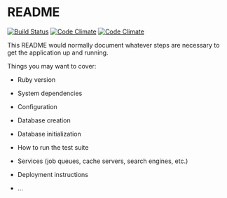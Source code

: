 # README

[![Build Status](https://travis-ci.org/kaspernj/service_watcher.svg?branch=master)](https://travis-ci.org/kaspernj/service_watcher)
[![Code Climate](https://codeclimate.com/github/kaspernj/service_watcher.png)](https://codeclimate.com/github/kaspernj/service_watcher)
[![Code Climate](https://codeclimate.com/github/kaspernj/service_watcher/badges/gpa.svg)](https://codeclimate.com/github/kaspernj/service_watcher)

This README would normally document whatever steps are necessary to get the
application up and running.

Things you may want to cover:

* Ruby version

* System dependencies

* Configuration

* Database creation

* Database initialization

* How to run the test suite

* Services (job queues, cache servers, search engines, etc.)

* Deployment instructions

* ...
